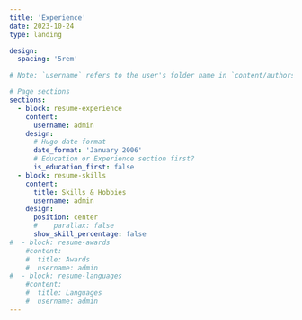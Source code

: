 ```yaml
---
title: 'Experience'
date: 2023-10-24
type: landing

design:
  spacing: '5rem'

# Note: `username` refers to the user's folder name in `content/authors/`

# Page sections
sections:
  - block: resume-experience
    content:
      username: admin
    design:
      # Hugo date format
      date_format: 'January 2006'
      # Education or Experience section first?
      is_education_first: false
  - block: resume-skills
    content:
      title: Skills & Hobbies
      username: admin
    design:
      position: center
      #    parallax: false
      show_skill_percentage: false
#  - block: resume-awards
    #content:
    #  title: Awards
    #  username: admin
#  - block: resume-languages
    #content:
    #  title: Languages
    #  username: admin
---
```

